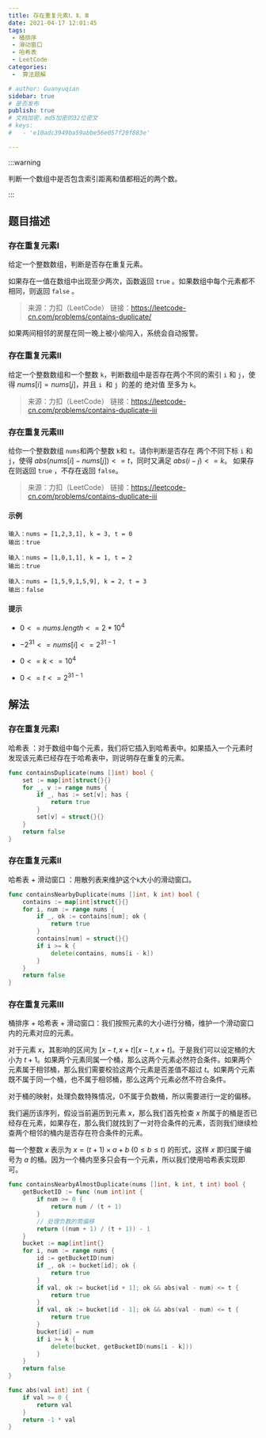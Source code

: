 ```yaml
---
title: 存在重复元素Ⅰ、Ⅱ、Ⅲ
date: 2021-04-17 12:01:45
tags:
 - 桶排序
 - 滑动窗口
 - 哈希表
 - LeetCode
categories:
 -  算法题解

# author: Guanyuqian
sidebar: true
# 是否发布
publish: true
# 文档加密，md5加密的32位密文
# keys:
# 	- 'e10adc3949ba59abbe56e057f20f883e'

---
```


:::warning

判断一个数组中是否包含索引距离和值都相近的两个数。

:::



 <!-- more -->

## 题目描述



### 存在重复元素Ⅰ

给定一个整数数组，判断是否存在重复元素。

如果存在一值在数组中出现至少两次，函数返回 `true` 。如果数组中每个元素都不相同，则返回 `false` 。

> 来源：力扣（LeetCode）
> 链接：https://leetcode-cn.com/problems/contains-duplicate/

如果两间相邻的房屋在同一晚上被小偷闯入，系统会自动报警。

### 存在重复元素Ⅱ

给定一个整数数组和一个整数 `k`，判断数组中是否存在两个不同的索引 `i` 和 `j`，使得 $nums [i] = nums [j]$，并且 `i `和 `j `的差的 绝对值 至多为 `k`。

> 来源：力扣（LeetCode）
> 链接：https://leetcode-cn.com/problems/contains-duplicate-iii

### 存在重复元素Ⅲ

给你一个整数数组 `nums`和两个整数 `k`和 `t`。请你判断是否存在 两个不同下标 `i` 和 `j`，使得 $abs(nums[i] - nums[j]) <= t$，同时又满足 $abs(i - j) <= k$。 如果存在则返回 `true` ，不存在返回 `false`。

> 来源：力扣（LeetCode）
> 链接：https://leetcode-cn.com/problems/contains-duplicate-iii


#### 示例

```
输入：nums = [1,2,3,1], k = 3, t = 0
输出：true

输入：nums = [1,0,1,1], k = 1, t = 2
输出：true

输入：nums = [1,5,9,1,5,9], k = 2, t = 3
输出：false
```

#### 提示

- $0 <= nums.length <= 2 * 10^4$

- $-2^{31}<= nums[i] <= 2^{31 - 1}$

- $0 <= k <= 10^4$

- $0 <= t <= 2^{31 - 1}$

  

## 解法

### 存在重复元素Ⅰ

哈希表 ：对于数组中每个元素，我们将它插入到哈希表中。如果插入一个元素时发现该元素已经存在于哈希表中，则说明存在重复的元素。

```go
func containsDuplicate(nums []int) bool {
    set := map[int]struct{}{}
    for _, v := range nums {
        if _, has := set[v]; has {
            return true
        }
        set[v] = struct{}{}
    }
    return false
}
```



### 存在重复元素Ⅱ

哈希表 + 滑动窗口 ：用散列表来维护这个`k`大小的滑动窗口。

```go
func containsNearbyDuplicate(nums []int, k int) bool {
    contains := map[int]struct{}{}
    for i, num := range nums {
        if _, ok := contains[num]; ok {
            return true
        }
        contains[num] = struct{}{}
        if i >= k {
            delete(contains, nums[i - k])
        }
    }
    return false
}
```



### 存在重复元素Ⅲ 

桶排序 + 哈希表 + 滑动窗口：我们按照元素的大小进行分桶，维护一个滑动窗口内的元素对应的元素。

对于元素 $x$，其影响的区间为 $[x - t, x + t][x−t,x+t]$。于是我们可以设定桶的大小为 $t + 1$。如果两个元素同属一个桶，那么这两个元素必然符合条件。如果两个元素属于相邻桶，那么我们需要校验这两个元素是否差值不超过 $t$。如果两个元素既不属于同一个桶，也不属于相邻桶，那么这两个元素必然不符合条件。

对于桶的映射，处理负数特殊情况，0不属于负数桶，所以需要进行一定的偏移。

我们遍历该序列，假设当前遍历到元素 $x$，那么我们首先检查 $x$ 所属于的桶是否已经存在元素，如果存在，那么我们就找到了一对符合条件的元素，否则我们继续检查两个相邻的桶内是否存在符合条件的元素。

每一个整数 $x$ 表示为 $x = (t + 1) \times a + b  \ (0 \leq b \leq t)$ 的形式，这样 $x$ 即归属于编号为 $a$ 的桶。因为一个桶内至多只会有一个元素，所以我们使用哈希表实现即可。



```go
func containsNearbyAlmostDuplicate(nums []int, k int, t int) bool {
    getBucketID := func (num int)int {
        if num >= 0 {
            return num / (t + 1)
        } 
        // 处理负数的筒偏移
        return ((num + 1) / (t + 1)) - 1
    }
    bucket := map[int]int{}
    for i, num := range nums {
        id := getBucketID(num)
        if _, ok := bucket[id]; ok {
            return true
        }
        if val, ok := bucket[id + 1]; ok && abs(val - num) <= t {
            return true
        } 
        if val, ok := bucket[id - 1]; ok && abs(val - num) <= t {
            return true
        } 
        bucket[id] = num
        if i >= k {
            delete(bucket, getBucketID(nums[i - k]))
        }
    }
    return false
}

func abs(val int) int {
    if val >= 0 {
        return val
    }
    return -1 * val
}
```

